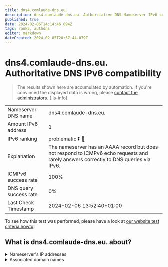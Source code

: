 ```yaml
---
title: dns4.comlaude-dns.eu.
description: dns4.comlaude-dns.eu. Authoritative DNS Nameserver IPv6 compatibility
published: true
date: 2024-02-06T14:14:46.894Z
tags: rank5, authdns
editor: markdown
dateCreated: 2024-02-05T20:57:44.079Z
---
```


# dns4.comlaude-dns.eu. Authoritative DNS IPv6 compatibility

> The results shown here are accumulated by automation. If you're convinced the displayed data is wrong, please [contact the administrators](/howto/chat). 
{.is-info}




|   |   |
| - | - |
| Nameserver DNS name | dns4.comlaude-dns.eu.
| Amount IPv6 address | 1
| IPv6 ranking | problematic :arrow_double_down: [🔗](/howto/ranking) |
| Explanation | The nameserver has an AAAA record but does not respond to ICMPv6 echo requests and rarely answers correctly to DNS queries via IPv6. |
| ICMPv6 success rate | 100%|
| DNS query success rate | 0% |
| Last Check Timestamp | 2024-02-06 13:52:40+01:00 |

To see how this test was performed, please have a look at [our website test criteria howto](/howto/testcriteria/authdns)!


## What is dns4.comlaude-dns.eu. about?




<details>
<summary>Nameserver's IP addresses</summary>

2a00:edc0:6259:7:10::4

</details>



<details>
<summary>Associated domain names</summary>

www.lundbeck.com

</details>
